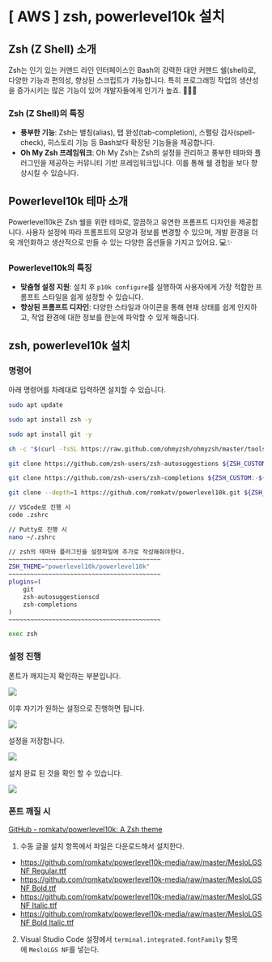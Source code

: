 # [ AWS ] zsh, powerlevel10k 설치

## Zsh (Z Shell) 소개

Zsh는 인기 있는 커맨드 라인 인터페이스인 Bash의 강력한 대안 커맨드 쉘(shell)로, 다양한 기능과 편의성, 향상된 스크립트가 가능합니다. 특히 프로그래밍 작업의 생산성을 증가시키는 많은 기능이 있어 개발자들에게 인기가 높죠. 👨‍💻🔧

### Zsh (Z Shell)의 특징
- **풍부한 기능**: Zsh는 별칭(alias), 탭 완성(tab-completion), 스펠링 검사(spell-check), 히스토리 기능 등 Bash보다 확장된 기능들을 제공합니다. 
- **Oh My Zsh 프레임워크**: Oh My Zsh는 Zsh의 설정을 관리하고 풍부한 테마와 플러그인을 제공하는 커뮤니티 기반 프레임워크입니다. 이를 통해 쉘 경험을 보다 향상시킬 수 있습니다. 
## Powerlevel10k 테마 소개
Powerlevel10k은 Zsh 쉘을 위한 테마로, 깔끔하고 유연한 프롬프트 디자인을 제공합니다. 사용자 설정에 따라 프롬프트의 모양과 정보를 변경할 수 있으며, 개발 환경을 더욱 개인화하고 생산적으로 만들 수 있는 다양한 옵션들을 가지고 있어요. 💻✨

### Powerlevel10k의 특징
- **맞춤형 설정 지원**: 설치 후 `p10k configure`를 실행하여 사용자에게 가장 적합한 프롬프트 스타일을 쉽게 설정할 수 있습니다. 
- **향상된 프롬프트 디자인**: 다양한 스타일과 아이콘을 통해 현재 상태를 쉽게 인지하고, 작업 환경에 대한 정보를 한눈에 파악할 수 있게 해줍니다. 

## zsh, powerlevel10k 설치

### 명령어 
아래 명령어를 차례대로 입력하면 설치할 수 있습니다.

```bash
sudo apt update

sudo apt install zsh -y

sudo apt install git -y

sh -c "$(curl -fsSL https://raw.github.com/ohmyzsh/ohmyzsh/master/tools/install.sh)"

git clone https://github.com/zsh-users/zsh-autosuggestions ${ZSH_CUSTOM:-~/.oh-my-zsh/custom}/plugins/zsh-autosuggestions

git clone https://github.com/zsh-users/zsh-completions ${ZSH_CUSTOM:-${ZSH:-~/.oh-my-zsh}/custom}/plugins/zsh-completions

git clone --depth=1 https://github.com/romkatv/powerlevel10k.git ${ZSH_CUSTOM:-$HOME/.oh-my-zsh/custom}/themes/powerlevel10k

// VSCode로 진행 시
code .zshrc

// Putty로 진행 시
nano ~/.zshrc  

// zsh의 테마와 플러그인을 설정파일에 추가로 작성해줘야한다.
~~~~~~~~~~~~~~~~~~~~~~~~~~~~~~~~~~~~~~~~~~
ZSH_THEME="powerlevel10k/powerlevel10k"
~~~~~~~~~~~~~~~~~~~~~~~~~~~~~~~~~~~~~~~~~~
plugins=(
    git
    zsh-autosuggestionscd 
    zsh-completions
)
~~~~~~~~~~~~~~~~~~~~~~~~~~~~~~~~~~~~~~~~~~

exec zsh
```

### 설정 진행
폰트가 깨지는지 확인하는 부분입니다.

![](https://i.imgur.com/w2r5QXp.png)

이후 자기가 원하는 설정으로 진행하면 됩니다.

![](https://i.imgur.com/qfbBLqA.png)

설정을 저장합니다.

![](https://i.imgur.com/CpZdJWx.png)

설치 완료 된 것을 확인 할 수 있습니다.

![](https://i.imgur.com/55YS6FL.png)

### 폰트 깨질 시

[GitHub - romkatv/powerlevel10k: A Zsh theme](https://github.com/romkatv/powerlevel10k#fonts)

1. 수동 글꼴 설치 항목에서 파일은 다운로드해서 설치한다.

- [https://github.com/romkatv/powerlevel10k-media/raw/master/MesloLGS NF Regular.ttf](https://github.com/romkatv/powerlevel10k-media/raw/master/MesloLGS%20NF%20Regular.ttf)
- [https://github.com/romkatv/powerlevel10k-media/raw/master/MesloLGS NF Bold.ttf](https://github.com/romkatv/powerlevel10k-media/raw/master/MesloLGS%20NF%20Bold.ttf)
- [https://github.com/romkatv/powerlevel10k-media/raw/master/MesloLGS NF Italic.ttf](https://github.com/romkatv/powerlevel10k-media/raw/master/MesloLGS%20NF%20Italic.ttf)
- [https://github.com/romkatv/powerlevel10k-media/raw/master/MesloLGS NF Bold Italic.ttf](https://github.com/romkatv/powerlevel10k-media/raw/master/MesloLGS%20NF%20Bold%20Italic.ttf)

2. Visual Studio Code 설정에서 `terminal.integrated.fontFamily` 항목에 `MesloLGS NF`를 넣는다.
